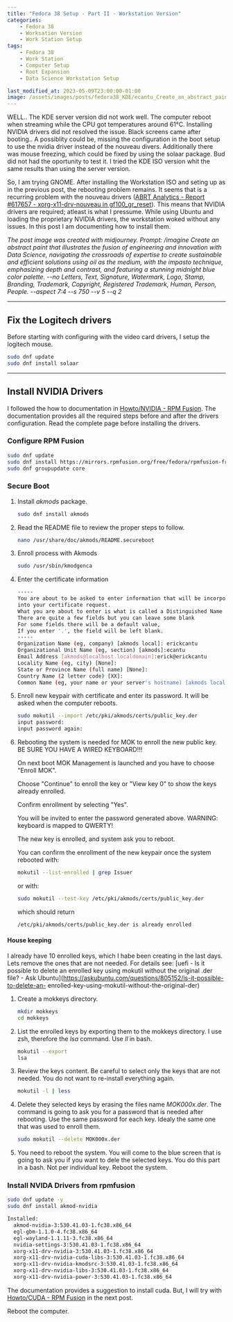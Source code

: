 ```yaml
---
title: "Fedora 38 Setup - Part II - Workstation Version" 
categories: 
    - Fedora 38
    - Worksation Version
    - Work Station Setup
tags: 
    - Fedora 38
    - Work Station
    - Computer Setup
    - Root Expansion
    - Data Science Workstation Setup

last_modified_at: 2023-05-09T23:00:00-01:00
image: /assets/images/posts/fedora38_KDE/ecantu_Create_an_abstract_paint_that_illustrates_the_fusion_of__0af24d51-1ddd-4b05-99e1-fb2ef32ee269.png
---
```


WELL.. The KDE server version did not work well. The computer reboot when streaming while the CPU got temperatures around 61&deg;C. Installing NVIDIA drivers did not resolved the issue. Black screens came after booting.. A possiblity could be, missing the configuration in the boot setup to use the nvidia driver instead of the nouveau divers. Additionally there was mouse freezing, which could be fixed by using the solaar package. Bud did not had the oportunity to test it. I tried the KDE ISO version whit the same results than using the server version. 

So, I am trying GNOME.  After installing the Workstation ISO and seting up as in the previous post, the rebooting problem remains. It seems that is a recurring problem with the nouveau drivers ([ABRT Analytics - Report #617657 - xorg-x11-drv-nouveau in gf100_gr_reset](https://retrace.fedoraproject.org/faf/reports/617657/)). This means that NVIDIA drivers are required; atleast is what I pressume. While using Ubuntu and loading the proprietary NVIDIA drivers, the workstation woked without any issues. In this post I am documenting how to install them. 

*The post image was created with midjourney. Prompt: /imagine Create an abstract paint that illustrates the fusion of engineering and innovation with Data Science, navigating the crossroads of expertise to create sustainable and efficient solutions using oil as the medium, with the impasto technique, emphasizing depth and contrast, and featuring a stunning midnight blue color palette. --no Letters, Text, Signature, Watermark, Logo, Stamp, Branding, Trademark, Copyright, Registered Trademark, Human, Person, People. --aspect 7:4 --s 750 --v 5 --q 2*  

---

## Fix the Logitech drivers

Before starting with configuring with the video card drivers, I setup the logitech mouse. 

```bash
sudo dnf update
sudo dnf install solaar 
```

---

## Install NVIDIA Drivers

I followed the how to documentation in [Howto/NVIDIA - RPM Fusion](https://rpmfusion.org/Howto/NVIDIA?highlight=%28%5CbCategoryHowto%5Cb%29). The documentation provides all the required steps before and after the drivers configuration. Read the complete page before installing the drivers. 

### Configure RPM Fusion

```bash
sudo dnf update
sudo dnf install https://mirrors.rpmfusion.org/free/fedora/rpmfusion-free-release-$(rpm -E %fedora).noarch.rpm https://mirrors.rpmfusion.org/nonfree/fedora/rpmfusion-nonfree-release-$(rpm -E %fedora).noarch.rpm
sudo dnf groupupdate core
```

### Secure Boot

1. Install *akmods* package. 
   
   ```bash
   sudo dnf install akmods
   ```

2. Read the README file to review the proper steps to follow.
   
   ```bash
   nano /usr/share/doc/akmods/README.secureboot
   ```

3. Enroll process with Akmods
   
   ```bash
   sudo /usr/sbin/kmodgenca
   ```

4. Enter the certificate information
   
   ```bash
   -----
   You are about to be asked to enter information that will be incorporated
   into your certificate request.
   What you are about to enter is what is called a Distinguished Name or a DN.
   There are quite a few fields but you can leave some blank
   For some fields there will be a default value,
   If you enter '.', the field will be left blank.
   -----
   Organization Name (eg, company) [akmods local]: erickcantu
   Organizational Unit Name (eg, section) [akmods]:ecantu
   Email Address [akmods@localhost.localdomain]:erick@erickcantu
   Locality Name (eg, city) [None]:
   State or Province Name (full name) [None]:
   Country Name (2 letter code) [XX]:
   Common Name (eg, your name or your server's hostname) [akmods local signing CA]:
   ```

5. Enroll new keypair with certificate and enter its password. It will be asked when the computer reboots. 
   
   ```bash
   sudo mokutil --import /etc/pki/akmods/certs/public_key.der
   input password: 
   input password again: 
   ```

6. Rebooting the system is needed for MOK to enroll the new public key. BE SURE YOU HAVE A WIRED KEYBOARD!!!
   
   On next boot MOK Management is launched and you have to choose
   "Enroll MOK".
   
   Choose "Continue" to enroll the key or "View key 0" to show the keys
   already enrolled.
   
   Confirm enrollment by selecting "Yes".
   
   You will be invited to enter the password generated above.
   WARNING: keyboard is mapped to QWERTY!
   
   The new key is enrolled, and system ask you to reboot.
   
   You can confirm the enrollment of the new keypair once the system
   rebooted with:
   
   ```bash
   mokutil --list-enrolled | grep Issuer
   ```
   
   or with:
   
   ```bash
   sudo mokutil --test-key /etc/pki/akmods/certs/public_key.der
   ```
   
   which should return
   
   ```bash
   /etc/pki/akmods/certs/public_key.der is already enrolled
   ```

#### House keeping

I already have 10 enrolled keys, which I habe been creating in the last days. Lets remove the ones that are not needed. For details see: [uefi - Is it possible to delete an enrolled key using mokutil without the original .der file? - Ask Ubuntu](https://askubuntu.com/questions/805152/is-it-possible-to-delete-an-
enrolled-key-using-mokutil-without-the-original-der)

1. Create a mokkeys directory.
   
   ```bash
   mkdir mokkeys
   cd mokkeys
   ```

2. List the enrolled keys by exporting them to the mokkeys directory. I use zsh, therefore the *lsa* command. Use *ll* in bash. 
   
   ```bash
   mokutil --export
   lsa
   ```

3. Review the keys content. Be careful to select only the keys that are not needed. You do not want to re-install everything again.
   
   ```bash
   mokutil -l | less
   ```

4. Delete they selected keys by erasing the files name *MOK000x.der*. The command is going to ask you for a password that is needed after rebooting. Use the same password for each key. Idealy the same one that was used to enroll them.
   
   ```bash
   sudo mokutil --delete MOK000x.der
   ```

5. You need to reboot the system. You will come to the blue screen that is going to ask you if you want to dele the selected keys. You do this part in a bash. Not per individual key. Reboot the system. 

### Install NVIDA Drivers from rpmfusion

```bash
sudo dnf update -y
sudo dnf install akmod-nvidia
```

```bash
Installed:
  akmod-nvidia-3:530.41.03-1.fc38.x86_64                                                                  
  egl-gbm-1.1.0-4.fc38.x86_64                                                                             
  egl-wayland-1.1.11-3.fc38.x86_64                                                                        
  nvidia-settings-3:530.41.03-1.fc38.x86_64                                                               
  xorg-x11-drv-nvidia-3:530.41.03-1.fc38.x86_64                                                           
  xorg-x11-drv-nvidia-cuda-libs-3:530.41.03-1.fc38.x86_64                                                 
  xorg-x11-drv-nvidia-kmodsrc-3:530.41.03-1.fc38.x86_64                                                   
  xorg-x11-drv-nvidia-libs-3:530.41.03-1.fc38.x86_64                                                      
  xorg-x11-drv-nvidia-power-3:530.41.03-1.fc38.x86_64      
```

The documentation provides a suggestion to install cuda. But, I will try with [Howto/CUDA - RPM Fusion](https://rpmfusion.org/Howto/CUDA?highlight=%28%5CbCategoryHowto%5Cb%29) in the next post.

Reboot the computer. 
